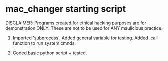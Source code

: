 # mac_changer starting script


DISCLAIMER:
Programs created for ethical hacking purposes are for demonstration ONLY. These are not to be used for ANY maulicious practice.

1) Imported 'subprocess'.
	  Added general variable for testing.
	    Added .call function to run system cmnds.

2) Coded basic python script + tested.
